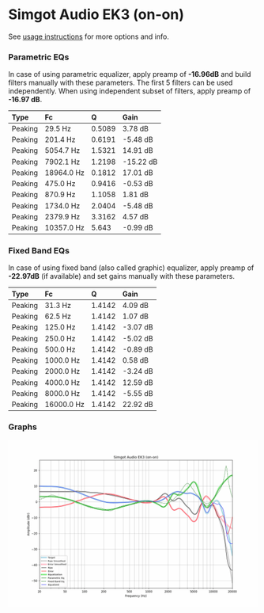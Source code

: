 # Simgot Audio EK3 (on-on)
See [usage instructions](https://github.com/jaakkopasanen/AutoEq#usage) for more options and info.

### Parametric EQs
In case of using parametric equalizer, apply preamp of **-16.96dB** and build filters manually
with these parameters. The first 5 filters can be used independently.
When using independent subset of filters, apply preamp of **-16.97 dB**.

| Type    | Fc         |      Q | Gain      |
|:--------|:-----------|:-------|:----------|
| Peaking | 29.5 Hz    | 0.5089 | 3.78 dB   |
| Peaking | 201.4 Hz   | 0.6191 | -5.48 dB  |
| Peaking | 5054.7 Hz  | 1.5321 | 14.91 dB  |
| Peaking | 7902.1 Hz  | 1.2198 | -15.22 dB |
| Peaking | 18964.0 Hz | 0.1812 | 17.01 dB  |
| Peaking | 475.0 Hz   | 0.9416 | -0.53 dB  |
| Peaking | 870.9 Hz   | 1.1058 | 1.81 dB   |
| Peaking | 1734.0 Hz  | 2.0404 | -5.48 dB  |
| Peaking | 2379.9 Hz  | 3.3162 | 4.57 dB   |
| Peaking | 10357.0 Hz | 5.643  | -0.99 dB  |

### Fixed Band EQs
In case of using fixed band (also called graphic) equalizer, apply preamp of **-22.97dB**
(if available) and set gains manually with these parameters.

| Type    | Fc         |      Q | Gain     |
|:--------|:-----------|:-------|:---------|
| Peaking | 31.3 Hz    | 1.4142 | 4.09 dB  |
| Peaking | 62.5 Hz    | 1.4142 | 1.07 dB  |
| Peaking | 125.0 Hz   | 1.4142 | -3.07 dB |
| Peaking | 250.0 Hz   | 1.4142 | -5.02 dB |
| Peaking | 500.0 Hz   | 1.4142 | -0.89 dB |
| Peaking | 1000.0 Hz  | 1.4142 | 0.58 dB  |
| Peaking | 2000.0 Hz  | 1.4142 | -3.24 dB |
| Peaking | 4000.0 Hz  | 1.4142 | 12.59 dB |
| Peaking | 8000.0 Hz  | 1.4142 | -5.55 dB |
| Peaking | 16000.0 Hz | 1.4142 | 22.92 dB |

### Graphs
![](./Simgot%20Audio%20EK3%20(on-on).png)